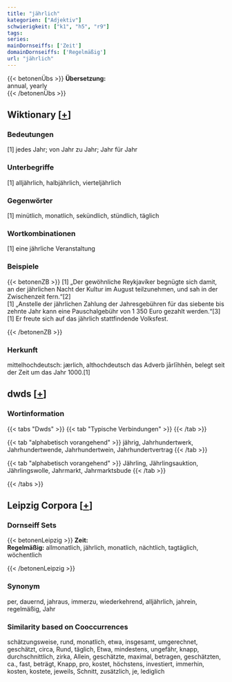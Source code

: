 ```yaml
---
title: "jährlich"
kategorien: ["Adjektiv"]
schwierigkeit: ["k1", "h5", "r9"]
tags:
series:
mainDornseiffs: ['Zeit']
domainDornseiffs: ['Regelmäßig']
url: "jährlich"
---
```


{{< betonenÜbs >}}
**Übersetzung:**  
annual, yearly  
{{< /betonenÜbs >}}

## Wiktionary [[+](https://de.wiktionary.org/wiki/jährlich)]

### Bedeutungen
[1] jedes Jahr; von Jahr zu Jahr; Jahr für Jahr  

### Unterbegriffe
[1] alljährlich, halbjährlich, vierteljährlich  

### Gegenwörter
[1] minütlich, monatlich, sekündlich, stündlich, täglich  

### Wortkombinationen
[1] eine jährliche Veranstaltung  

### Beispiele
{{< betonenZB >}}
[1] „Der gewöhnliche Reykjavíker begnügte sich damit, an der jährlichen Nacht der Kultur im August teilzunehmen, und sah in der Zwischenzeit fern.“[2]  
[1] „Anstelle der jährlichen Zahlung der Jahresgebühren für das siebente bis zehnte Jahr kann eine Pauschalgebühr von 1 350 Euro gezahlt werden.“[3]  
[1] Er freute sich auf das jährlich stattfindende Volksfest.  

{{< /betonenZB >}}
### Herkunft
mittelhochdeutsch: jærlich, althochdeutsch das Adverb jārlīhhēn, belegt seit der Zeit um das Jahr 1000.[1]  



## dwds [[+](https://www.dwds.de/wb/jährlich)]

### Wortinformation
{{< tabs "Dwds" >}}
{{< tab "Typische Verbindungen" >}}
{{< /tab >}}

{{< tab "alphabetisch vorangehend" >}}
jährig, Jahrhundertwerk, Jahrhundertwende, Jahrhundertwein, Jahrhundertvertrag
{{< /tab >}}

{{< tab "alphabetisch vorangehend" >}}
Jährling, Jährlingsauktion, Jährlingswolle, Jahrmarkt, Jahrmarktsbude
{{< /tab >}}

{{< /tabs >}}

## Leipzig Corpora [[+](https://corpora.uni-leipzig.de/en/res?word=jährlich&corpusId=deu_newscrawl-public_2018)]

### Dornseiff Sets
{{< betonenLeipzig >}}
**Zeit:**  
**Regelmäßig:** allmonatlich, jährlich, monatlich, nächtlich, tagtäglich, wöchentlich  

{{< /betonenLeipzig >}}

### Synonym
per, dauernd, jahraus, immerzu, wiederkehrend, alljährlich, jahrein, regelmäßig, Jahr


### Similarity based on Cooccurrences
schätzungsweise, rund, monatlich, etwa, insgesamt, umgerechnet, geschätzt, circa, Rund, täglich, Etwa, mindestens, ungefähr, knapp, durchschnittlich, zirka, Allein, geschätzte, maximal, betragen, geschätzten, ca., fast, beträgt, Knapp, pro, kostet, höchstens, investiert, immerhin, kosten, kostete, jeweils, Schnitt, zusätzlich, je, lediglich

